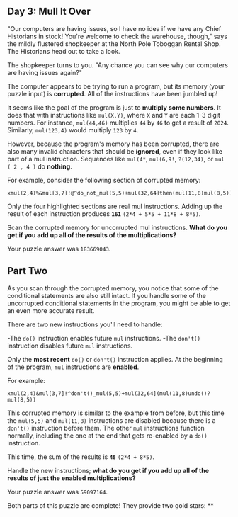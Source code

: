 ## Day 3: Mull It Over

"Our computers are having issues, so I have no idea if we have 
any Chief Historians in stock! You're welcome to check the 
warehouse, though," says the mildly flustered shopkeeper at 
the North Pole Toboggan Rental Shop. The Historians head out 
to take a look.

The shopkeeper turns to you. "Any chance you can see why our 
computers are having issues again?"

The computer appears to be trying to run a program, but its 
memory (your puzzle input) is **corrupted**. All of the instructions 
have been jumbled up!

It seems like the goal of the program is just to **multiply some 
numbers**. It does that with instructions like ```mul(X,Y)```, where ```X``` 
and ```Y``` are each 1-3 digit numbers. For instance, ```mul(44,46)``` multiplies ```44``` 
by ```46``` to get a result of ```2024```. Similarly, ```mul(123,4)``` would multiply 
```123``` by ```4```.

However, because the program's memory has been corrupted, there are also 
many invalid characters that should be **ignored**, even if they look like 
part of a mul instruction. Sequences like ```mul(4*```, ```mul(6,9!```, ```?(12,34)```, 
or ```mul ( 2 , 4 )``` do **nothing**.

For example, consider the following section of corrupted memory:

```
xmul(2,4)%&mul[3,7]!@^do_not_mul(5,5)+mul(32,64]then(mul(11,8)mul(8,5))
```

Only the four highlighted sections are real mul instructions. Adding 
up the result of each instruction produces **```161```** ```(2*4 + 5*5 + 11*8 + 8*5)```.

Scan the corrupted memory for uncorrupted mul instructions. **What do you 
get if you add up all of the results of the multiplications?**

Your puzzle answer was ```183669043```.
## Part Two

As you scan through the corrupted memory, you notice that some of the 
conditional statements are also still intact. If you handle some of 
the uncorrupted conditional statements in the program, you might be 
able to get an even more accurate result.

There are two new instructions you'll need to handle:

-The ```do()``` instruction enables future ```mul``` instructions.
-The ```don't()``` instruction disables future ```mul``` instructions.

Only the **most recent** ```do()``` or ```don't()``` instruction applies. At the 
beginning of the program, ```mul``` instructions are **enabled**.

For example:

```
xmul(2,4)&mul[3,7]!^don't()_mul(5,5)+mul(32,64](mul(11,8)undo()?mul(8,5))
```

This corrupted memory is similar to the example from before, but this 
time the ```mul(5,5)``` and ```mul(11,8)``` instructions are disabled because there 
is a ```don't()``` instruction before them. The other ```mul``` instructions function 
normally, including the one at the end that gets re-enabled by a ```do()``` instruction.

This time, the sum of the results is **```48```** ```(2*4 + 8*5)```.

Handle the new instructions; **what do you get if you add up all of the 
results of just the enabled multiplications?**

Your puzzle answer was ```59097164```.

Both parts of this puzzle are complete! They provide two gold stars: **